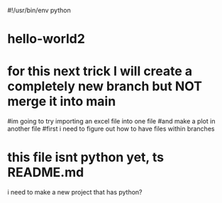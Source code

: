 #!/usr/bin/env python
# hello-world2
# for this next trick I will create a completely new branch but NOT merge it into main
#im going to try importing an excel file into one file
#and make a plot in another file
#first i need to figure out how to have files within branches
# this file isnt python yet, ts README.md
i need to make a new project that has python?
